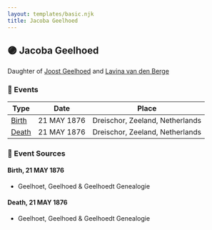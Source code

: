 ```yaml
---
layout: templates/basic.njk
title: Jacoba Geelhoed
---
```

## 🟣 Jacoba Geelhoed

Daughter of [Joost Geelhoed](/people/7/73673934) and [Lavina van den Berge](/people/7/71558365)

### 📆 Events

Type | Date | Place
------ | ------ | ------
[Birth](#event-0) | 21 MAY 1876 | Dreischor, Zeeland, Netherlands
[Death](#event-1) | 21 MAY 1876 | Dreischor, Zeeland, Netherlands

### 📰 Event Sources

#### <a id="event-0"></a> Birth, 21 MAY 1876
* Geelhoet, Geelhoed & Geelhoedt Genealogie

#### <a id="event-1"></a> Death, 21 MAY 1876
* Geelhoet, Geelhoed & Geelhoedt Genealogie